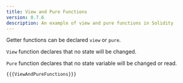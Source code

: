 ```yaml
---
title: View and Pure Functions
version: 0.7.6
description: An example of view and pure functions in Solidity
---
```


Getter functions can be declared `view` or `pure`.

`View` function declares that no state will be changed.

`Pure` function declares that no state variable will be changed or read.

```solidity
{{{ViewAndPureFunctions}}}
```
